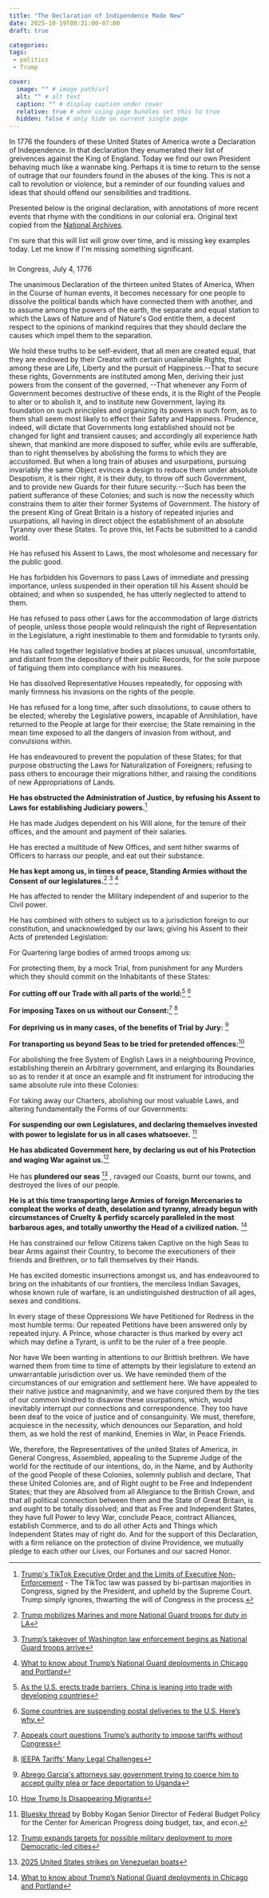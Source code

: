 ```yaml
---
title: "The Declaration of Indipendence Made New"
date: 2025-10-19T08:31:00-07:00
draft: true

categories: 
tags:
 - politics
 - Trump

cover:
  image: "" # image path/url
  alt: "" # alt text
  caption: "" # display caption under cover
  relative: true # when using page bundles set this to true
  hidden: false # only hide on current single page
---
```

In 1776 the founders of these United States of America wrote a Declaration of Independence. In that declaration they enumerated their list of greivences against the King of England. Today we find our own President behaving much like a wannabe king. Perhaps it is time to return to the sense of outrage that our founders found in the abuses of the king.  This is not a call to revolution or violence, but a reminder of our founding values and ideas that should offend our sensibilities and traditions.

Presented below is the original declaration, with annotations of more recent events that rhyme with the conditions in our colonial era. Original text copied from the [National Archives](https://www.archives.gov/founding-docs/declaration-transcript).

I'm sure that this will list will grow over time, and is missing key examples today. Let me know if I'm missing something significant.

###
In Congress, July 4, 1776

The unanimous Declaration of the thirteen united States of America, When in the Course of human events, it becomes necessary for one people to dissolve the political bands which have connected them with another, and to assume among the powers of the earth, the separate and equal station to which the Laws of Nature and of Nature's God entitle them, a decent respect to the opinions of mankind requires that they should declare the causes which impel them to the separation.

We hold these truths to be self-evident, that all men are created equal, that they are endowed by their Creator with certain unalienable Rights, that among these are Life, Liberty and the pursuit of Happiness.--That to secure these rights, Governments are instituted among Men, deriving their just powers from the consent of the governed, --That whenever any Form of Government becomes destructive of these ends, it is the Right of the People to alter or to abolish it, and to institute new Government, laying its foundation on such principles and organizing its powers in such form, as to them shall seem most likely to effect their Safety and Happiness. Prudence, indeed, will dictate that Governments long established should not be changed for light and transient causes; and accordingly all experience hath shewn, that mankind are more disposed to suffer, while evils are sufferable, than to right themselves by abolishing the forms to which they are accustomed. But when a long train of abuses and usurpations, pursuing invariably the same Object evinces a design to reduce them under absolute Despotism, it is their right, it is their duty, to throw off such Government, and to provide new Guards for their future security.--Such has been the patient sufferance of these Colonies; and such is now the necessity which constrains them to alter their former Systems of Government. The history of the present King of Great Britain is a history of repeated injuries and usurpations, all having in direct object the establishment of an absolute Tyranny over these States. To prove this, let Facts be submitted to a candid world.

He has refused his Assent to Laws, the most wholesome and necessary for the public good.

He has forbidden his Governors to pass Laws of immediate and pressing importance, unless suspended in their operation till his Assent should be obtained; and when so suspended, he has utterly neglected to attend to them.

He has refused to pass other Laws for the accommodation of large districts of people, unless those people would relinquish the right of Representation in the Legislature, a right inestimable to them and formidable to tyrants only.

He has called together legislative bodies at places unusual, uncomfortable, and distant from the depository of their public Records, for the sole purpose of fatiguing them into compliance with his measures.

He has dissolved Representative Houses repeatedly, for opposing with manly firmness his invasions on the rights of the people.

He has refused for a long time, after such dissolutions, to cause others to be elected; whereby the Legislative powers, incapable of Annihilation, have returned to the People at large for their exercise; the State remaining in the mean time exposed to all the dangers of invasion from without, and convulsions within.

He has endeavoured to prevent the population of these States; for that purpose obstructing the Laws for Naturalization of Foreigners; refusing to pass others to encourage their migrations hither, and raising the conditions of new Appropriations of Lands.

**He has obstructed the Administration of Justice, by refusing his Assent to Laws for establishing Judiciary powers.**[^lawfare-tictoc-non-enforcement]

[^lawfare-tictoc-non-enforcement]:[Trump's TikTok Executive Order and the Limits of Executive Non-Enforcement](https://www.lawfaremedia.org/article/trump's-tiktok-executive-order-and-the-limits-of-executive-non-enforcement) - The TikToc law was passed by bi-partisan majorities in Congress, signed by the President, and upheld by the Supreme Court. Trump simply ignores, thwarting the will of Congress in the process.

He has made Judges dependent on his Will alone, for the tenure of their offices, and the amount and payment of their salaries.

He has erected a multitude of New Offices, and sent hither swarms of Officers to harrass our people, and eat out their substance.

**He has kept among us, in times of peace, Standing Armies without the Consent of our legislatures.**[^ng-LA] [^ng-DC] [^pbs-troops-to-chicago]

[^ng-DC]: [Trump’s takeover of Washington law enforcement begins as National Guard troops arrive](https://www.seattletimes.com/nation-world/nation/federal-becomes-local-the-nations-capital-finds-itself-at-the-center-of-a-donald-trump-maelstrom/)

He has affected to render the Military independent of and superior to the Civil power.

He has combined with others to subject us to a jurisdiction foreign to our constitution, and unacknowledged by our laws; giving his Assent to their Acts of pretended Legislation:

For Quartering large bodies of armed troops among us:

For protecting them, by a mock Trial, from punishment for any Murders which they should commit on the Inhabitants of these States:

**For cutting off our Trade with all parts of the world:**[^tarrifs-marketplace-barriers] [^seattle-times-deminimus-mail-cutoff]

[^seattle-times-deminimus-mail-cutoff]: [Some countries are suspending postal deliveries to the U.S. Here’s why.](https://www.seattletimes.com/nation-world/some-countries-are-suspending-postal-deliveries-to-the-u-s-heres-why/)

[^tarrifs-marketplace-barriers]: [As the U.S. erects trade barriers, China is leaning into trade with developing countries](https://www.marketplace.org/story/2025/08/19/as-the-us-erects-trade-barriers-china-looks-elsewhere)

**For imposing Taxes on us without our Consent:**[^tarrifs-pbs-not-authorized] [^tarrifs-lawfare-ieepa-challenges]

[^tarrifs-pbs-not-authorized]: [Appeals court questions Trump’s authority to impose tariffs without Congress](https://www.pbs.org/newshour/politics/appeals-court-questions-trumps-authority-to-impose-tariffs-without-congress)

[^tarrifs-lawfare-ieepa-challenges]: [IEEPA Tariffs’ Many Legal Challenges](https://www.lawfaremedia.org/article/ieepa-tariffs--many-legal-challenges)

**For depriving us in many cases, of the benefits of Trial by Jury:** [^abc-abrego-garcia]

[^abc-abrego-garcia]: [Abrego Garcia's attorneys say government trying to coerce him to accept guilty plea or face deportation to Uganda](https://abcnews.go.com/US/abrego-garcias-attorneys-government-coerce-accept-guilty-plea/story?id=124916582) 

**For transporting us beyond Seas to be tried for pretended offences:**[^cecot]

For abolishing the free System of English Laws in a neighbouring Province, establishing therein an Arbitrary government, and enlarging its Boundaries so as to render it at once an example and fit instrument for introducing the same absolute rule into these Colonies:

For taking away our Charters, abolishing our most valuable Laws, and altering fundamentally the Forms of our Governments:

**For suspending our own Legislatures, and declaring themselves invested with power to legislate for us in all cases whatsoever.** [^bs-trump-funds-troop-pay-during-shutdown]

[^bs-trump-funds-troop-pay-during-shutdown]: [Bluesky thread](https://bsky.app/profile/bbkogan.bsky.social/post/3m3awg2fx2k2b) by Bobby Kogan Senior Director of Federal Budget Policy for the Center for American Progress doing budget, tax, and econ.

**He has abdicated Government here, by declaring us out of his Protection and waging War against us.**[^pbs-expanded-ng-deployments]

[^pbs-expanded-ng-deployments]: [Trump expands targets for possible military deployment to more Democratic-led cities](https://www.pbs.org/newshour/politics/trump-expands-targets-for-possible-military-deployment-to-more-democratic-led-cities)

He has **plundered our seas** [^wikipedia-venezuelen-boats] , ravaged our Coasts, burnt our towns, and destroyed the lives of our people.

[^wikipedia-venezuelen-boats]: [2025 United States strikes on Venezuelan boats](https://en.wikipedia.org/wiki/2025_United_States_strikes_on_Venezuelan_boats)

**He is at this time transporting large Armies of foreign Mercenaries to compleat the works of death, desolation and tyranny, already begun with circumstances of Cruelty & perfidy scarcely paralleled in the most barbarous ages, and totally unworthy the Head of a civilized nation.** [^pbs-troops-to-chicago]

[^pbs-troops-to-chicago]: [What to know about Trump’s National Guard deployments in Chicago and Portland](https://www.pbs.org/newshour/nation/what-to-know-about-trumps-national-guard-deployments-in-chicago-and-portland)

He has constrained our fellow Citizens taken Captive on the high Seas to bear Arms against their Country, to become the executioners of their friends and Brethren, or to fall themselves by their Hands.

He has excited domestic insurrections amongst us, and has endeavoured to bring on the inhabitants of our frontiers, the merciless Indian Savages, whose known rule of warfare, is an undistinguished destruction of all ages, sexes and conditions.

In every stage of these Oppressions We have Petitioned for Redress in the most humble terms: Our repeated Petitions have been answered only by repeated injury. A Prince, whose character is thus marked by every act which may define a Tyrant, is unfit to be the ruler of a free people.

Nor have We been wanting in attentions to our Brittish brethren. We have warned them from time to time of attempts by their legislature to extend an unwarrantable jurisdiction over us. We have reminded them of the circumstances of our emigration and settlement here. We have appealed to their native justice and magnanimity, and we have conjured them by the ties of our common kindred to disavow these usurpations, which, would inevitably interrupt our connections and correspondence. They too have been deaf to the voice of justice and of consanguinity. We must, therefore, acquiesce in the necessity, which denounces our Separation, and hold them, as we hold the rest of mankind, Enemies in War, in Peace Friends.

We, therefore, the Representatives of the united States of America, in General Congress, Assembled, appealing to the Supreme Judge of the world for the rectitude of our intentions, do, in the Name, and by Authority of the good People of these Colonies, solemnly publish and declare, That these United Colonies are, and of Right ought to be Free and Independent States; that they are Absolved from all Allegiance to the British Crown, and that all political connection between them and the State of Great Britain, is and ought to be totally dissolved; and that as Free and Independent States, they have full Power to levy War, conclude Peace, contract Alliances, establish Commerce, and to do all other Acts and Things which Independent States may of right do. And for the support of this Declaration, with a firm reliance on the protection of divine Providence, we mutually pledge to each other our Lives, our Fortunes and our sacred Honor.

[^cecot]: [How Trump Is Disappearing Migrants](https://www.lawfaremedia.org/article/how-trump-is-disappearing-migrants)

[^ng-LA]: [Trump mobilizes Marines and more National Guard troops for duty in LA](https://www.npr.org/2025/06/09/g-s1-71640/trump-mobilizes-marines-for-duty-in-los-angeles)